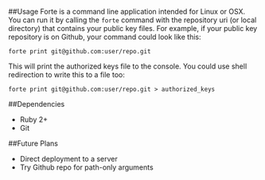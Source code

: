 ##Usage
Forte is a command line application intended for Linux or OSX. You can run it by
calling the `forte` command with the repository uri (or local directory) that
contains your public key files. For example, if your public key repository is on
Github, your command could look like this:

    forte print git@github.com:user/repo.git

This will print the authorized keys file to the console. You could use shell
redirection to write this to a file too:

    forte print git@github.com:user/repo.git > authorized_keys

##Dependencies
* Ruby 2+
* Git

##Future Plans
* Direct deployment to a server
* Try Github repo for path-only arguments
